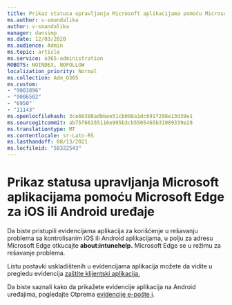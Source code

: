 ```yaml
---
title: Prikaz statusa upravljanja Microsoft aplikacijama pomoću Microsoft Edge za iOS ili Android uređaje
ms.author: v-smandalika
author: v-smandalika
manager: dansimp
ms.date: 12/03/2020
ms.audience: Admin
ms.topic: article
ms.service: o365-administration
ROBOTS: NOINDEX, NOFOLLOW
localization_priority: Normal
ms.collection: Adm_O365
ms.custom:
- "9003896"
- "9006502"
- "6950"
- "11143"
ms.openlocfilehash: 3ce60388adbbee51cb008a1dc691f298e13d39e1
ms.sourcegitcommit: ab75f66355116e995b3cb5505465b31989339e28
ms.translationtype: MT
ms.contentlocale: sr-Latn-RS
ms.lasthandoff: 08/13/2021
ms.locfileid: "58322543"
---
```

# <a name="view-the-management-status-of-microsoft-apps-by-using-microsoft-edge-for-ios-or-android-devices"></a>Prikaz statusa upravljanja Microsoft aplikacijama pomoću Microsoft Edge za iOS ili Android uređaje

Da biste pristupili evidencijama aplikacija za korišćenje u rešavanju problema sa kontrolisanim iOS ili Android aplikacijama, u polju za adresu Microsoft Edge otkucajte **about:intunehelp.** Microsoft Edge se u režimu za rešavanje problema.

Listu postavki uskladištenih u evidencijama aplikacija možete da vidite u pregledu evidencija [zaštite klijentski aplikacija.](https://docs.microsoft.com/mem/intune/apps/app-protection-policy-settings-log)

Da biste saznali kako da prikažete evidencije aplikacija na Android uređajima, pogledajte Otprema [evidencije e-pošte i](https://docs.microsoft.com/mem/intune/user-help/send-logs-to-your-it-admin-by-email-android).